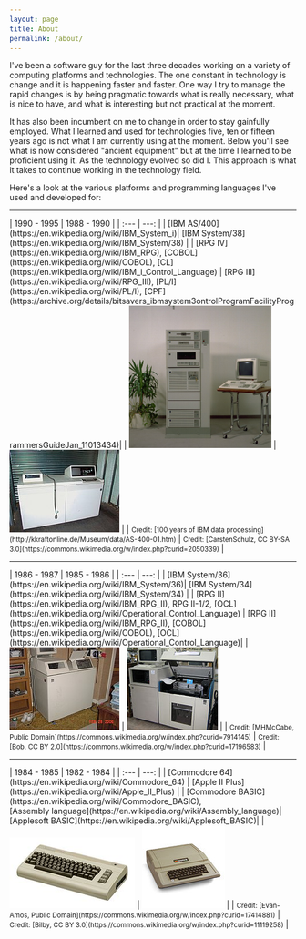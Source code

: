 ```yaml
---
layout: page
title: About
permalink: /about/
---
```


I've been a software guy for the last three decades working on a variety of computing platforms and technologies. The one constant in technology is change and it is happening faster and faster. One way I try to manage the rapid changes is by being pragmatic towards what is really necessary, what is nice to have, and what is interesting but not practical at the moment.

It has also been incumbent on me to change in order to stay gainfully employed. What I learned and used for technologies five, ten or fifteen years ago is not what I am currently using at the moment. Below you'll see what is now considered "ancient equipment" but at the time I learned to be proficient using it. As the technology evolved so did I. This approach is what it takes to continue working in the technology field.

Here's a look at the various platforms and programming languages I've used and developed for:

<hr/>
| 1990 - 1995 | 1988 - 1990 |
| :---        |        ---: |
| [IBM AS/400](https://en.wikipedia.org/wiki/IBM_System_i)| [IBM System/38](https://en.wikipedia.org/wiki/IBM_System/38) |
| [RPG IV](https://en.wikipedia.org/wiki/IBM_RPG), [COBOL](https://en.wikipedia.org/wiki/COBOL), [CL](https://en.wikipedia.org/wiki/IBM_i_Control_Language) | [RPG III](https://en.wikipedia.org/wiki/RPG_III), [PL/I](https://en.wikipedia.org/wiki/PL/I), [CPF](https://archive.org/details/bitsavers_ibmsystem3ontrolProgramFacilityProgrammersGuideJan_11013434)|
| <img src="/img/AS-400-01.jpg" height="250" width="250"> | <img src="/img/193px-S38_I.jpg"> |
| <small>Credit: [100 years of IBM data processing](http://kkraftonline.de/Museum/data/AS-400-01.htm)</small> | <small>Credit: [CarstenSchulz, CC BY-SA 3.0](https://commons.wikimedia.org/w/index.php?curid=2050339)</small> |

<hr/>
| 1986 - 1987 | 1985 - 1986 |
| :---        |        ---: |
| [IBM System/36](https://en.wikipedia.org/wiki/IBM_System/36)| [IBM System/34](https://en.wikipedia.org/wiki/IBM_System/34) |
| [RPG II](https://en.wikipedia.org/wiki/IBM_RPG_II), RPG II-1/2, [OCL](https://en.wikipedia.org/wiki/Operational_Control_Language) | [RPG II](https://en.wikipedia.org/wiki/IBM_RPG_II), [COBOL](https://en.wikipedia.org/wiki/COBOL), [OCL](https://en.wikipedia.org/wiki/Operational_Control_Language)|
| <img src="/img/193px-IBM5360.jpg"> | <img src="/img/160px-IBM_System34.IsettAcres.jpg"> |
| <small>Credit: [MHMcCabe, Public Domain](https://commons.wikimedia.org/w/index.php?curid=7914145)</small> | <small>Credit: [Bob, CC BY 2.0](https://commons.wikimedia.org/w/index.php?curid=17196583)</small> |

<hr/>
| 1984 - 1985 | 1982 - 1984 |
| :---        |        ---: |
| [Commodore 64](https://en.wikipedia.org/wiki/Commodore_64) | [Apple II Plus](https://en.wikipedia.org/wiki/Apple_II_Plus) |
| [Commodore BASIC](https://en.wikipedia.org/wiki/Commodore_BASIC),<br/>[Assembly language](https://en.wikipedia.org/wiki/Assembly_language)| [Applesoft BASIC](https://en.wikipedia.org/wiki/Applesoft_BASIC)|
| <img src="/img/220px-Commodore-64-Computer-FL.jpg"> | <img src="/img/145px-Apple_II_Plus.jpg"> |
| <small>Credit: [Evan-Amos, Public Domain](https://commons.wikimedia.org/w/index.php?curid=17414881)</small> | <small>Credit: [Bilby, CC BY 3.0](https://commons.wikimedia.org/w/index.php?curid=11119258)</small> |
